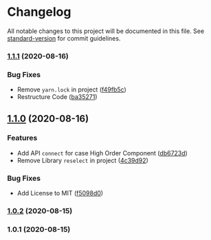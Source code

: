 # Changelog

All notable changes to this project will be documented in this file. See [standard-version](https://github.com/conventional-changelog/standard-version) for commit guidelines.

### [1.1.1](https://github.com/Weerapat1993/use-codex/compare/version/1.1.0%0Dversion/1.1.1) (2020-08-16)


### Bug Fixes

* Remove `yarn.lock` in project ([f49fb5c](https://github.com/Weerapat1993/use-codex/commits/f49fb5c03676ff524aeacf62e52ea98c3d6e2c97))
* Restructure Code ([ba35271](https://github.com/Weerapat1993/use-codex/commits/ba35271bfa4bb8e0f35abb0f9f3d81889ef180a8))

## [1.1.0](https://github.com/Weerapat1993/use-codex/compare/version/1.0.2%0Dversion/1.1.0) (2020-08-16)


### Features

* Add API `connect` for case High Order Component ([db6723d](https://github.com/Weerapat1993/use-codex/commits/db6723dde427438708e7505a8e4d6bfc76d69922))
* Remove Library `reselect` in project ([4c39d92](https://github.com/Weerapat1993/use-codex/commits/4c39d92ffe90863684177cd2f0f10defc7131558))


### Bug Fixes

* Add License to MIT ([f5098d0](https://github.com/Weerapat1993/use-codex/commits/f5098d0d131c49cebad7e0a481926297caae557b))

### [1.0.2](https://github.com/Weerapat1993/use-codex/compare/version/1.0.1%0Dversion/1.0.2) (2020-08-15)

### 1.0.1 (2020-08-15)
